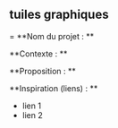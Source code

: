 ## tuiles graphiques ##
=
**Nom du projet : **


**Contexte : **


**Proposition : **


**Inspiration (liens) : **

* lien 1 
* lien 2
